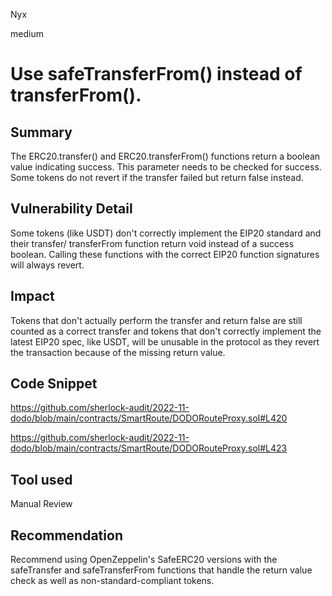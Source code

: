 Nyx

medium

# Use safeTransferFrom() instead of transferFrom().

## Summary

The ERC20.transfer() and ERC20.transferFrom() functions return a boolean value indicating success. This parameter needs to be checked for success. Some tokens do not revert if the transfer failed but return false instead.

## Vulnerability Detail
Some tokens (like USDT) don't correctly implement the EIP20 standard and their transfer/ transferFrom function return void instead of a success boolean. Calling these functions with the correct EIP20 function signatures will always revert.
## Impact
Tokens that don't actually perform the transfer and return false are still counted as a correct transfer and tokens that don't correctly implement the latest EIP20 spec, like USDT, will be unusable in the protocol as they revert the transaction because of the missing return value.
## Code Snippet
https://github.com/sherlock-audit/2022-11-dodo/blob/main/contracts/SmartRoute/DODORouteProxy.sol#L420

https://github.com/sherlock-audit/2022-11-dodo/blob/main/contracts/SmartRoute/DODORouteProxy.sol#L423
## Tool used

Manual Review

## Recommendation
Recommend using OpenZeppelin's SafeERC20 versions with the safeTransfer and safeTransferFrom functions that handle the return value check as well as non-standard-compliant tokens.